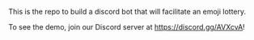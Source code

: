This is the repo to build a discord bot that will facilitate an emoji lottery. 

To see the demo, join our Discord server at https://discord.gg/AVXcvA!